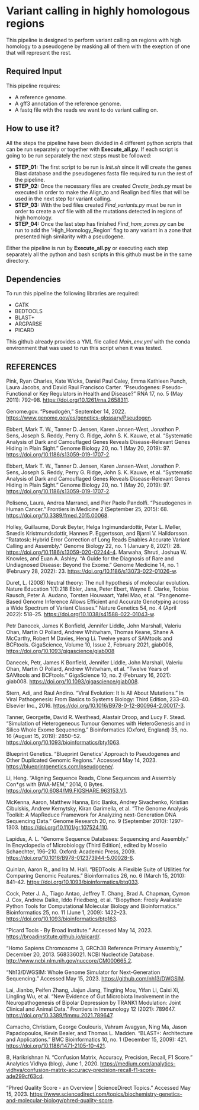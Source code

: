 # Variant calling in highly homologous regions
This pipeline is designed to perform variant calling on regions with high homology to a pseudogene by masking all of them with the exeption of one that will represent the rest.

## Required Input
This pipeline requires:
  - A reference genome.
  - A gff3 annotation of the reference genome.
  - A fastq file with the reads we want to do variant calling on.
  
## How to use it?
All the steps the pipeline have been divided in 4 different python scripts that can be run separately or together with **Execute_all.py**. If each script is going to be run separately the next steps must be followed:

  - **STEP_01:** The first script to be run is _Init.sh_ since it will create the genes Blast database and the pseudogenes fasta file required tu run the rest of the pipeline.
  - **STEP_02:** Once the necessary files are created _Create_beds.py_ must be executed in order to make the Align_to and Realign bed files that will be used in the next step for variant calling.
  - **STEP_03:** With the bed files created _Find_variants.py_ must be run in order to create a vcf file with all the mutations detected in regions of high homology.
  - **STEP_04:** Once the last step has finished _Find_hom_zones.py_ can be run to add the 'High_Homology_Region' flag to any variant in a zone that presented high similarity with a pseudogene.

Either the pipeline is run by **Execute_all.py** or executing each step separately all the python and bash scripts in this github must be in the same directory.

## Dependencies
To run this pipeline the following libraries are required:
  - GATK
  - BEDTOOLS
  - BLAST+
  - ARGPARSE
  - PICARD
 
 This github already provides a YML file called _Main_env.yml_ with the conda environment that was used to run this script when it was tested.
 
 ## REFERENCES
Pink, Ryan Charles, Kate Wicks, Daniel Paul Caley, Emma Kathleen Punch, Laura Jacobs, and David Raul Francisco Carter. “Pseudogenes: Pseudo-Functional or Key Regulators in Health and Disease?” RNA 17, no. 5 (May 2011): 792–98. https://doi.org/10.1261/rna.2658311.
 
Genome.gov. “Pseudogén,” September 14, 2022. https://www.genome.gov/es/genetics-glossary/Pseudogen. 

Ebbert, Mark T. W., Tanner D. Jensen, Karen Jansen-West, Jonathon P. Sens, Joseph S. Reddy, Perry G. Ridge, John S. K. Kauwe, et al. “Systematic Analysis of Dark and Camouflaged Genes Reveals Disease-Relevant Genes Hiding in Plain Sight.” Genome Biology 20, no. 1 (May 20, 2019): 97. https://doi.org/10.1186/s13059-019-1707-2. 

Ebbert, Mark T. W., Tanner D. Jensen, Karen Jansen-West, Jonathon P. Sens, Joseph S. Reddy, Perry G. Ridge, John S. K. Kauwe, et al. “Systematic Analysis of Dark and Camouflaged Genes Reveals Disease-Relevant Genes Hiding in Plain Sight.” Genome Biology 20, no. 1 (May 20, 2019): 97. https://doi.org/10.1186/s13059-019-1707-2. 

Poliseno, Laura, Andrea Marranci, and Pier Paolo Pandolfi. “Pseudogenes in Human Cancer.” Frontiers in Medicine 2 (September 25, 2015): 68. https://doi.org/10.3389/fmed.2015.00068.

Holley, Guillaume, Doruk Beyter, Helga Ingimundardottir, Peter L. Møller, Snædis Kristmundsdottir, Hannes P. Eggertsson, and Bjarni V. Halldorsson. “Ratatosk: Hybrid Error Correction of Long Reads Enables Accurate Variant Calling and Assembly.” Genome Biology 22, no. 1 (January 8, 2021): 28. https://doi.org/10.1186/s13059-020-02244-4.
Marwaha, Shruti, Joshua W. Knowles, and Euan A. Ashley. “A Guide for the Diagnosis of Rare and Undiagnosed Disease: Beyond the Exome.” Genome Medicine 14, no. 1 (February 28, 2022): 23. https://doi.org/10.1186/s13073-022-01026-w.

Duret, L. (2008) Neutral theory: The null hypothesis of molecular evolution. Nature Education 1(1):218
Ebler, Jana, Peter Ebert, Wayne E. Clarke, Tobias Rausch, Peter A. Audano, Torsten Houwaart, Yafei Mao, et al. “Pangenome-Based Genome Inference Allows Efficient and Accurate Genotyping across a Wide Spectrum of Variant Classes.” Nature Genetics 54, no. 4 (April 2022): 518–25. https://doi.org/10.1038/s41588-022-01043-w. 

Petr Danecek, James K Bonfield, Jennifer Liddle, John Marshall, Valeriu Ohan, Martin O Pollard, Andrew Whitwham, Thomas Keane, Shane A McCarthy, Robert M Davies, Heng Li. Twelve years of SAMtools and BCFtools. GigaScience, Volume 10, Issue 2, February 2021, giab008, https://doi.org/10.1093/gigascience/giab008

Danecek, Petr, James K Bonfield, Jennifer Liddle, John Marshall, Valeriu Ohan, Martin O Pollard, Andrew Whitwham, et al. “Twelve Years of SAMtools and BCFtools.” GigaScience 10, no. 2 (February 16, 2021): giab008. https://doi.org/10.1093/gigascience/giab008.

Stern, Adi, and Raul Andino. “Viral Evolution: It Is All About Mutations.” In Viral Pathogenesis: From Basics to Systems Biology: Third Edition, 233–40. Elsevier Inc., 2016. https://doi.org/10.1016/B978-0-12-800964-2.00017-3.

Tanner, Georgette, David R. Westhead, Alastair Droop, and Lucy F. Stead. “Simulation of Heterogeneous Tumour Genomes with HeteroGenesis and in Silico Whole Exome Sequencing.” Bioinformatics (Oxford, England) 35, no. 16 (August 15, 2019): 2850–52. https://doi.org/10.1093/bioinformatics/bty1063.

Blueprint Genetics. “Blueprint Genetics’ Approach to Pseudogenes and Other Duplicated Genomic Regions.” Accessed May 14, 2023. https://blueprintgenetics.com/pseudogene/.

Li, Heng. “Aligning Sequence Reads, Clone Sequences and Assembly Con*gs with BWA-MEM,” 2014, 0 Bytes. https://doi.org/10.6084/M9.FIGSHARE.963153.V1.

McKenna, Aaron, Matthew Hanna, Eric Banks, Andrey Sivachenko, Kristian Cibulskis, Andrew Kernytsky, Kiran Garimella, et al. “The Genome Analysis Toolkit: A MapReduce Framework for Analyzing next-Generation DNA Sequencing Data.” Genome Research 20, no. 9 (September 2010): 1297–1303. https://doi.org/10.1101/gr.107524.110.

Lapidus, A. L. “Genome Sequence Databases: Sequencing and Assembly.” In Encyclopedia of Microbiology (Third Edition), edited by Moselio Schaechter, 196–210. Oxford: Academic Press, 2009. https://doi.org/10.1016/B978-012373944-5.00028-6.

Quinlan, Aaron R., and Ira M. Hall. “BEDTools: A Flexible Suite of Utilities for Comparing Genomic Features.” Bioinformatics 26, no. 6 (March 15, 2010): 841–42. https://doi.org/10.1093/bioinformatics/btq033.

Cock, Peter J. A., Tiago Antao, Jeffrey T. Chang, Brad A. Chapman, Cymon J. Cox, Andrew Dalke, Iddo Friedberg, et al. “Biopython: Freely Available Python Tools for Computational Molecular Biology and Bioinformatics.” Bioinformatics 25, no. 11 (June 1, 2009): 1422–23. https://doi.org/10.1093/bioinformatics/btp163.

“Picard Tools - By Broad Institute.” Accessed May 14, 2023. https://broadinstitute.github.io/picard/. 

“Homo Sapiens Chromosome 3, GRCh38 Reference Primary Assembly,” December 20, 2013. 568336021. NCBI Nucleotide Database. http://www.ncbi.nlm.nih.gov/nuccore/CM000665.2. 

“Nh13/DWGSIM: Whole Genome Simulator for Next-Generation Sequencing.” Accessed May 15, 2023. https://github.com/nh13/DWGSIM. 

Lai, Jianbo, Peifen Zhang, Jiajun Jiang, Tingting Mou, Yifan Li, Caixi Xi, Lingling Wu, et al. “New Evidence of Gut Microbiota Involvement in the Neuropathogenesis of Bipolar Depression by TRANK1 Modulation: Joint Clinical and Animal Data.” Frontiers in Immunology 12 (2021): 789647. https://doi.org/10.3389/fimmu.2021.789647. 

Camacho, Christiam, George Coulouris, Vahram Avagyan, Ning Ma, Jason Papadopoulos, Kevin Bealer, and Thomas L. Madden. “BLAST+: Architecture and Applications.” BMC Bioinformatics 10, no. 1 (December 15, 2009): 421. https://doi.org/10.1186/1471-2105-10-421. 

B, Harikrishnan N. “Confusion Matrix, Accuracy, Precision, Recall, F1 Score.” Analytics Vidhya (blog), June 1, 2020. https://medium.com/analytics-vidhya/confusion-matrix-accuracy-precision-recall-f1-score-ade299cf63cd. 

“Phred Quality Score - an Overview | ScienceDirect Topics.” Accessed May 15, 2023. https://www.sciencedirect.com/topics/biochemistry-genetics-and-molecular-biology/phred-quality-score. 
